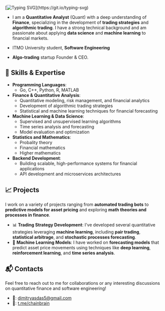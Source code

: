 [![Typing SVG](https://readme-typing-svg.demolab.com?font=Fira+Code&size=40&pause=1000&color=9D33F7&center=true&vCenter=true&width=1000&height=150&lines=I'm+simply+better;just+a+quant%2C+anyways.)](https://git.io/typing-svg)

 - I am a **Quantitative Analyst** (Quant) with a deep understanding of **Finance**, specializing in the development of **trading strategies** and **algorithmic trading**. I have a strong technical background and am passionate about applying **data science** and **machine learning** to financial markets.

 - ITMO University student, **Software Engineering**
 - **Algo-trading** startup Founder & CEO.

## 🚀 Skills & Expertise

- **Programming Languages**:  
  - Go, C++, Python, R, MATLAB
- **Finance & Quantitative Analysis**:  
  - Quantitative modeling, risk management, and financial analytics
  - Development of algorithmic trading strategies
  - Statistical and machine learning techniques for financial forecasting
- **Machine Learning & Data Science**:  
  - Supervised and unsupervised learning algorithms
  - Time series analysis and forecasting
  - Model evaluation and optimization
- **Statistics and Mathematics**:
  - Probality theory
  - Financial mathematics
  - Higher mathematics
- **Backend Development**:  
  - Building scalable, high-performance systems for financial applications
  - API development and microservices architectures

## 📈 Projects

I work on a variety of projects ranging from **automated trading bots** to **predictive models for asset pricing** and exploring **math theories and processes in finance**. 

- 📊 **Trading Strategy Development**: I've developed several quantitative strategies leveraging **machine learning**, including **pair trading**, **statistical arbitrage**, and **stochastic processes forecasting**.
- 🧠 **Machine Learning Models**: I have worked on **forecasting models** that predict asset price movements using techniques like **deep learning**, **reinforcement learning**, and **time series analysis**.

## 📬 Contacts
Feel free to reach out to me for collaborations or any interesting discussions on quantitative finance and software engineering!  
- 📧: dimitryasdas5@gmail.com  
- 💬: [t.me/chainbrain](https://t.me/chainbrain)


